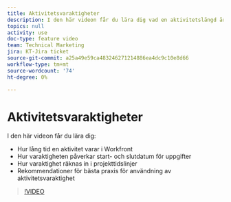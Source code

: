 ```yaml
---
title: Aktivitetsvaraktigheter
description: I den här videon får du lära dig vad en aktivitetslängd är i Workfront, hur varaktigheterna påverkar start- och slutdatum för uppgifter, hur varaktighetfaktorn påverkar projekttidslinjerna och några rekommendationer om hur du använder aktivitetsvaraktigheter.
topics: null
activity: use
doc-type: feature video
team: Technical Marketing
jira: KT-Jira ticket
source-git-commit: a25a49e59ca483246271214886ea4dc9c10e8d66
workflow-type: tm+mt
source-wordcount: '74'
ht-degree: 0%

---
```


# Aktivitetsvaraktigheter

I den här videon får du lära dig:

* Hur lång tid en aktivitet varar i Workfront
* Hur varaktigheten påverkar start- och slutdatum för uppgifter
* Hur varaktighet räknas in i projekttidslinjer
* Rekommendationer för bästa praxis för användning av aktivitetsvaraktighet

>[!VIDEO](https://video.tv.adobe.com/v/335089/?quality=12&learn=on)